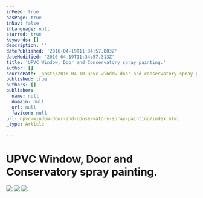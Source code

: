 ```yaml
---
inFeed: true
hasPage: true
inNav: false
inLanguage: null
starred: true
keywords: []
description: ''
datePublished: '2016-04-19T11:34:57.803Z'
dateModified: '2016-04-19T11:34:57.313Z'
title: 'UPVC Window, Door and Conservatory spray painting.'
author: []
sourcePath: _posts/2016-04-10-upvc-window-door-and-conservatory-spray-painting.md
published: true
authors: []
publisher:
  name: null
  domain: null
  url: null
  favicon: null
url: upvc-window-door-and-conservatory-spray-painting/index.html
_type: Article

---
```

# UPVC Window, Door and Conservatory spray painting.
![](https://the-grid-user-content.s3-us-west-2.amazonaws.com/12be8a93-ee50-4261-979a-285bd71ce721.jpg)
![](https://the-grid-user-content.s3-us-west-2.amazonaws.com/fa6c183f-9f4c-4ec4-9539-5b868efe6ec3.jpg)
![](https://the-grid-user-content.s3-us-west-2.amazonaws.com/aed661a9-82e6-4c96-9388-7b8a89b5f3b0.jpg)